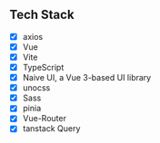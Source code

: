 ## Tech Stack

- [x] axios
- [x] Vue
- [x] Vite
- [x] TypeScript
- [x] Naive UI, a Vue 3-based UI library
- [x] unocss
- [x] Sass
- [x] pinia
- [x] Vue-Router
- [x] tanstack Query
